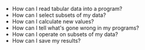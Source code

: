 - How can I read tabular data into a program?
- How can I select subsets of my data?
- How can I calculate new values?
- How can I tell what's gone wrong in my programs?
- How can I operate on subsets of my data?
- How can I save my results?
